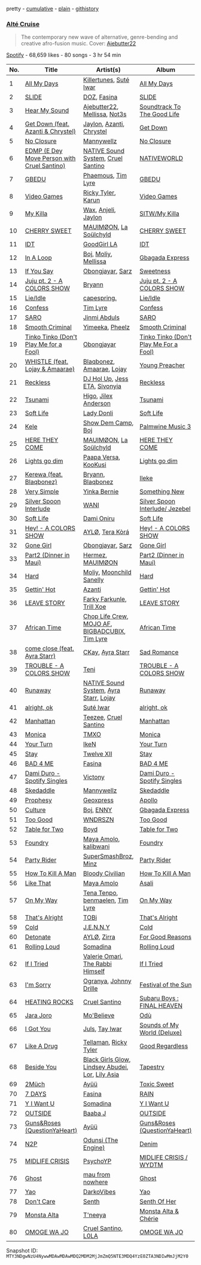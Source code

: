 pretty - [cumulative](/playlists/cumulative/37i9dQZF1DX5ja5oV6Kto0.md) - [plain](/playlists/plain/37i9dQZF1DX5ja5oV6Kto0) - [githistory](https://github.githistory.xyz/mackorone/spotify-playlist-archive/blob/main/playlists/plain/37i9dQZF1DX5ja5oV6Kto0)

### [Alté Cruise](https://open.spotify.com/playlist/37i9dQZF1DX5ja5oV6Kto0)

> The contemporary new wave of alternative, genre\-bending and creative afro\-fusion music\. Cover: <a href="https://open.spotify.com/artist/36gl2NBJNRaQakdS4fTKGW?si=5WeMSXULTGyTnsELZudR7g"> Ajebutter22</a>

[Spotify](https://open.spotify.com/user/spotify) - 68,659 likes - 80 songs - 3 hr 54 min

| No. | Title | Artist(s) | Album | Length |
|---|---|---|---|---|
| 1 | [All My Days](https://open.spotify.com/track/052blcya1EJNErdYq2HHbA) | [Killertunes](https://open.spotify.com/artist/1159Tto4wlVZpA3jeqXWZv), [Suté Iwar](https://open.spotify.com/artist/7MDpxR0Wzmqg7Ty7aJ77lu) | [All My Days](https://open.spotify.com/album/45px3I5ighDQfdY7seZnwP) | 3:06 |
| 2 | [SLIDE](https://open.spotify.com/track/2weIRaWE3Wvi5Z21yw6CnW) | [DOZ](https://open.spotify.com/artist/6Fkfi6lZmhzNzeT19O9hiV), [Fasina](https://open.spotify.com/artist/46A6IKsvzRN2Y6QHLkHvmw) | [SLIDE](https://open.spotify.com/album/49HHmNM7qGqk5svKQtm5aL) | 3:00 |
| 3 | [Hear My Sound](https://open.spotify.com/track/71XAmXQ1HlKfzkMR52b4Hh) | [Ajebutter22](https://open.spotify.com/artist/36gl2NBJNRaQakdS4fTKGW), [Mellissa](https://open.spotify.com/artist/30OlnKlh10yCfIuAWBmBkW), [Not3s](https://open.spotify.com/artist/40NRiKuuhj1pgGYppptlBO) | [Soundtrack To The Good Life](https://open.spotify.com/album/5JMesY6i8fM1d4Cg10NqYY) | 2:56 |
| 4 | [Get Down \(feat\. Azanti & Chrystel\)](https://open.spotify.com/track/6pvDq4tfrVMHpN1oYl6B6M) | [Jaylon](https://open.spotify.com/artist/0LPjWuF3g2DJwDODD5aGr4), [Azanti](https://open.spotify.com/artist/72JYdP98St11Hga6yN2PGl), [Chrystel](https://open.spotify.com/artist/256du56ykQ0aoQBdKFCDH0) | [Get Down](https://open.spotify.com/album/2LjsqVupASnDrP4ShBBotE) | 2:43 |
| 5 | [No Closure](https://open.spotify.com/track/4d8eyF77ZplwhOSj1rqink) | [Mannywellz](https://open.spotify.com/artist/3fP3g1UvspOUHoeT4QUoLL) | [No Closure](https://open.spotify.com/album/00zNoLWUcrXKUnstmShe6q) | 3:05 |
| 6 | [EDMP \(E Dey Move Person with Cruel Santino\)](https://open.spotify.com/track/2vf1v4p98qn3nS85BMPcgy) | [NATIVE Sound System](https://open.spotify.com/artist/5Vug6iR3M9khAmBF8TL5fy), [Cruel Santino](https://open.spotify.com/artist/15GgEOJiFyjQm4tZ4D7qih) | [NATIVEWORLD](https://open.spotify.com/album/66qZw3xUgH56lpOlDvXyPO) | 1:27 |
| 7 | [GBEDU](https://open.spotify.com/track/1DFvoNrsP9IAahTwwXDTmf) | [Phaemous](https://open.spotify.com/artist/24teR3vPUTk7Le0KjxpSwQ), [Tim Lyre](https://open.spotify.com/artist/4iYJ88IcQS4GFqLqWGE5yx) | [GBEDU](https://open.spotify.com/album/21XomI9UziLcJk8yLCInRY) | 3:05 |
| 8 | [Video Games](https://open.spotify.com/track/1ImmEy1b7WFuFvQmDNnpbr) | [Ricky Tyler](https://open.spotify.com/artist/6eDg95U7HWOonWTaVdhATA), [Karun](https://open.spotify.com/artist/5RDH4iOoVeMAh0ylr16Obe) | [Video Games](https://open.spotify.com/album/6UNRdmz5jH99djUUpdocEe) | 3:36 |
| 9 | [My Killa](https://open.spotify.com/track/5KOWD6wjr3SYferAnSVYt4) | [Wax](https://open.spotify.com/artist/0iMvVDnhJLnTrUVcsJHBbv), [Anjeli](https://open.spotify.com/artist/6at7m0HyAUud3CXlhwOuqC), [Jaylon](https://open.spotify.com/artist/0LPjWuF3g2DJwDODD5aGr4) | [SITW/My Killa](https://open.spotify.com/album/21QRyfpVgNvixeecZxqF7j) | 2:49 |
| 10 | [CHERRY SWEET](https://open.spotify.com/track/1B3h5EIwLDMtubHLu3edCM) | [MAUIMØON](https://open.spotify.com/artist/6YrLXeCHt4gjrGx6cLCd4b), [La Soülchyld](https://open.spotify.com/artist/22kR1CajfNQ3ZmPcjKATyV) | [CHERRY SWEET](https://open.spotify.com/album/1iu9wqIVEQ2cm20mO6DmvG) | 2:10 |
| 11 | [IDT](https://open.spotify.com/track/4zXMJEavXIWMG9LZHE50Tx) | [GoodGirl LA](https://open.spotify.com/artist/62HQP03xtoXexSY1Kp0cdS) | [IDT](https://open.spotify.com/album/3vIVvdalZDCFdjxAUzV5rY) | 3:18 |
| 12 | [In A Loop](https://open.spotify.com/track/4n1SykKn2Da29B4riTa41U) | [Boj](https://open.spotify.com/artist/4qYpTEJThZ8FC8KzyFrSWW), [Moliy](https://open.spotify.com/artist/2hVWBpjLW4Q7fboYz2pVYK), [Mellissa](https://open.spotify.com/artist/30OlnKlh10yCfIuAWBmBkW) | [Gbagada Express](https://open.spotify.com/album/0ZkoBYU0ykvOrHMz2uxfkn) | 3:13 |
| 13 | [If You Say](https://open.spotify.com/track/0Gti54i0mUfipe9LQDsbGC) | [Obongjayar](https://open.spotify.com/artist/6l7R1jntPahGxwJt7Tky8h), [Sarz](https://open.spotify.com/artist/408vMm7y1227ASq7GmWygZ) | [Sweetness](https://open.spotify.com/album/12Z2vvO5UYrBygJEumBCXf) | 3:38 |
| 14 | [Juju pt\. 2 \- A COLORS SHOW](https://open.spotify.com/track/1x9jw0pdfbtYXRrdgYCc8O) | [Bryann](https://open.spotify.com/artist/1S7tYUIXPaaRJSFhXSJn19) | [Juju pt\. 2 \- A COLORS SHOW](https://open.spotify.com/album/5ZKCrQepwUk3p4w0TqdeyI) | 3:16 |
| 15 | [Lie/Idle](https://open.spotify.com/track/3RkdAeulXA3SWvX4yXwMrg) | [capespring.](https://open.spotify.com/artist/2VF53usTu5Chbp1fmxjUeS) | [Lie/Idle](https://open.spotify.com/album/691wG47mH7bj6zFtNe9qjS) | 2:00 |
| 16 | [Confess](https://open.spotify.com/track/0YYvexuLnGWjD8iUwirzoW) | [Tim Lyre](https://open.spotify.com/artist/4iYJ88IcQS4GFqLqWGE5yx) | [Confess](https://open.spotify.com/album/55zccrU90VUl932ZTq1O9e) | 2:40 |
| 17 | [SARO](https://open.spotify.com/track/6PnGYVp7RwB5m3qMoD7ldp) | [Jinmi Abduls](https://open.spotify.com/artist/22t8cDfMqrZPXSgepZNY4W) | [SARO](https://open.spotify.com/album/1JdN8S4EfHgISO3mx9medU) | 3:02 |
| 18 | [Smooth Criminal](https://open.spotify.com/track/4hVnFwqGpRQJexdLoNwCFn) | [Yimeeka](https://open.spotify.com/artist/0yGRgPiwbWQcQsMf7H7DmK), [Pheelz](https://open.spotify.com/artist/5Jv1MsZBh0sqokFq7pU8Xg) | [Smooth Criminal](https://open.spotify.com/album/6xe7n9n6eqrZprj2d8QGNE) | 2:31 |
| 19 | [Tinko Tinko \(Don't Play Me for a Fool\)](https://open.spotify.com/track/6f8pOnEswFwiU4FTcZicV6) | [Obongjayar](https://open.spotify.com/artist/6l7R1jntPahGxwJt7Tky8h) | [Tinko Tinko \(Don't Play Me For a Fool\)](https://open.spotify.com/album/2Dav0MhZTRuj13ZPSBYmtX) | 3:07 |
| 20 | [WHISTLE \(feat\. Lojay & Amaarae\)](https://open.spotify.com/track/7KTyBUl3f402RdK4Af7RDB) | [Blaqbonez](https://open.spotify.com/artist/12kjvw4e3gLp6qVHO65n7W), [Amaarae](https://open.spotify.com/artist/21UPYSRWFKwtqvSAnFnSvS), [Lojay](https://open.spotify.com/artist/3ONGmday8YN8AkbsRk01iL) | [Young Preacher](https://open.spotify.com/album/5J4BbjFnBq9C31xsph3ld2) | 3:06 |
| 21 | [Reckless](https://open.spotify.com/track/09n3QyfWRKV74GMinA9rj6) | [DJ Hol Up](https://open.spotify.com/artist/2zjDlvAtLyBbbcrvGSxTWy), [Jess ETA](https://open.spotify.com/artist/0pl5KisZPcKHhrruuvFg3y), [Sivonyia](https://open.spotify.com/artist/3QI04CrPyjLUiY9Kdsx1vD) | [Reckless](https://open.spotify.com/album/1WRgI6jDYYaQkw0gdKQUef) | 2:10 |
| 22 | [Tsunami](https://open.spotify.com/track/1ziBSqVJvbSRdMT3yO6hJM) | [Higo](https://open.spotify.com/artist/7M7t0X1mjNwSOAf3HiPEQ0), [Jilex Anderson](https://open.spotify.com/artist/4MTpyw7KivYmtoaF1Rv6VR) | [Tsunami](https://open.spotify.com/album/5MiTRyTjTm0AYW0DFqSKP5) | 2:30 |
| 23 | [Soft Life](https://open.spotify.com/track/6hmNM4b5zHtuJAx6u6DCwe) | [Lady Donli](https://open.spotify.com/artist/5joHzVrVQzu41KFBlZQDvG) | [Soft Life](https://open.spotify.com/album/6nCucOPAL5ANvo0fGAJ6KG) | 2:34 |
| 24 | [Kele](https://open.spotify.com/track/0BgmidEk74t9YNwGGt77Jl) | [Show Dem Camp](https://open.spotify.com/artist/0XqLMMiljB30SqHKV9PYsD), [Boj](https://open.spotify.com/artist/4qYpTEJThZ8FC8KzyFrSWW) | [Palmwine Music 3](https://open.spotify.com/album/2BeECcZnwLsaYOndRSO9fF) | 3:25 |
| 25 | [HERE THEY COME](https://open.spotify.com/track/5H5eCRqsbOq8BlXgqjXJbu) | [MAUIMØON](https://open.spotify.com/artist/6YrLXeCHt4gjrGx6cLCd4b), [La Soülchyld](https://open.spotify.com/artist/22kR1CajfNQ3ZmPcjKATyV) | [HERE THEY COME](https://open.spotify.com/album/6F7eC5DNJNyX0wsy3Ll7IR) | 2:19 |
| 26 | [Lights go dim](https://open.spotify.com/track/5CT7AVKD7ZucJYt8sGLbgu) | [Paapa Versa](https://open.spotify.com/artist/6XaCmBX8v8w1okWhKzzQ41), [KooKusi](https://open.spotify.com/artist/1qRBRlrxzn5JgCwLGKWz8p) | [Lights go dim](https://open.spotify.com/album/3JaAWfoVqtMrC8AvYVSzNH) | 3:39 |
| 27 | [Kerewa \(feat\. Blaqbonez\)](https://open.spotify.com/track/5mU4uP85HnxrmkJLOqVOKs) | [Bryann](https://open.spotify.com/artist/1S7tYUIXPaaRJSFhXSJn19), [Blaqbonez](https://open.spotify.com/artist/12kjvw4e3gLp6qVHO65n7W) | [Ileke](https://open.spotify.com/album/6Y7rAcwFeE8TimEz6vYt0V) | 3:48 |
| 28 | [Very Simple](https://open.spotify.com/track/2qIHmkIr2PfPM1RXs7OtZR) | [Yinka Bernie](https://open.spotify.com/artist/5TuVpSIsvh6lKoKLBsAxFL) | [Something New](https://open.spotify.com/album/5RvKtXooRfP5QEbil7kQ95) | 2:33 |
| 29 | [Silver Spoon Interlude](https://open.spotify.com/track/1lB32vlcLZhXtqZbaIgdz0) | [WANI](https://open.spotify.com/artist/52sXq7h0dM2d4zh1lpFRxt) | [Silver Spoon Interlude/ Jezebel](https://open.spotify.com/album/7dKn566TDdomhx9ztHIszj) | 2:18 |
| 30 | [Soft Life](https://open.spotify.com/track/1D4hpAqcDvnWI7AizCRpcL) | [Dami Oniru](https://open.spotify.com/artist/0WwZMQoxKjgOOicFhd08yx) | [Soft Life](https://open.spotify.com/album/4SMEuZNsSLvJoebKfQYycJ) | 2:48 |
| 31 | [Hey! \- A COLORS SHOW](https://open.spotify.com/track/7LDMiQocR2DFVu12nG2TKP) | [AYLØ](https://open.spotify.com/artist/3KIiecqeFZHnbLK2MeagZd), [Tera Kòrá](https://open.spotify.com/artist/29oWM4DINZdTGRS0xKihHR) | [Hey! \- A COLORS SHOW](https://open.spotify.com/album/6ChwUKdWh13psgCZEY3NCN) | 2:37 |
| 32 | [Gone Girl](https://open.spotify.com/track/4SVjVLpHngzqTzGfQe0hGz) | [Obongjayar](https://open.spotify.com/artist/6l7R1jntPahGxwJt7Tky8h), [Sarz](https://open.spotify.com/artist/408vMm7y1227ASq7GmWygZ) | [Gone Girl](https://open.spotify.com/album/7askKzi7oR1VpOswKLtMAN) | 4:13 |
| 33 | [Part2 \(Dinner in Maui\)](https://open.spotify.com/track/6DuJn4hkMAzb4Iiamim1Te) | [Hermez](https://open.spotify.com/artist/168iTeZjIZlN7Sc8ieZJl6), [MAUIMØON](https://open.spotify.com/artist/6YrLXeCHt4gjrGx6cLCd4b) | [Part2 \(Dinner in Maui\)](https://open.spotify.com/album/2RjYPIml5GBer8oZvUV1OO) | 3:13 |
| 34 | [Hard](https://open.spotify.com/track/7aQvOqPkqGbug8TnMz3jxo) | [Moliy](https://open.spotify.com/artist/2hVWBpjLW4Q7fboYz2pVYK), [Moonchild Sanelly](https://open.spotify.com/artist/6aDX1jzNVAI9enlQzW0Pgw) | [Hard](https://open.spotify.com/album/7JmZvsK13hg7x6WBwJG6WE) | 3:15 |
| 35 | [Gettin' Hot](https://open.spotify.com/track/0IEaZK2lHVRaTBiyqQaaUQ) | [Azanti](https://open.spotify.com/artist/72JYdP98St11Hga6yN2PGl) | [Gettin' Hot](https://open.spotify.com/album/0otN5Uk42fJzAtyMmPrLc0) | 3:44 |
| 36 | [LEAVE STORY](https://open.spotify.com/track/1dnWTQ4xBq7G3o73sxSLCd) | [Farky Farkunle](https://open.spotify.com/artist/75cgADDzuvcv2TBGqs9j2L), [Trill Xoe](https://open.spotify.com/artist/2sXZ11mv2mNOwcX9eInFXw) | [LEAVE STORY](https://open.spotify.com/album/6ymlOVf9UNYvqtD5wT4oie) | 2:09 |
| 37 | [African Time](https://open.spotify.com/track/2kaxM3zSREw6OTI8CfvPvw) | [Chop Life Crew](https://open.spotify.com/artist/3nqzRwaPGt1NTRCddyBgbx), [MOJO AF](https://open.spotify.com/artist/2yqao6RwwtBnyKy9XA2p3J), [BIGBADCUBIX](https://open.spotify.com/artist/1GELLxVWAS9XreDsfkUd2y), [Tim Lyre](https://open.spotify.com/artist/4iYJ88IcQS4GFqLqWGE5yx) | [African Time](https://open.spotify.com/album/1vIUwx8LXg1Jl42opYf88Z) | 2:47 |
| 38 | [come close \(feat\. Ayra Starr\)](https://open.spotify.com/track/2u5dBIBam2FTwYsgsptJyj) | [CKay](https://open.spotify.com/artist/048LktY5zMnakWq7PTtFrz), [Ayra Starr](https://open.spotify.com/artist/3ZpEKRjHaHANcpk10u6Ntq) | [Sad Romance](https://open.spotify.com/album/0Tm2AxwlhkZ234TRIe7IoY) | 3:24 |
| 39 | [TROUBLE \- A COLORS SHOW](https://open.spotify.com/track/7bhyLtr2FFiL9Psq42UNiw) | [Teni](https://open.spotify.com/artist/3ukrG1BmfEiuo0KDj8YTTS) | [TROUBLE \- A COLORS SHOW](https://open.spotify.com/album/4FdZWXrvbPEXhWuyCZaF5Q) | 2:28 |
| 40 | [Runaway](https://open.spotify.com/track/4vHVukKtQOkJNX5TwjRaBm) | [NATIVE Sound System](https://open.spotify.com/artist/5Vug6iR3M9khAmBF8TL5fy), [Ayra Starr](https://open.spotify.com/artist/3ZpEKRjHaHANcpk10u6Ntq), [Lojay](https://open.spotify.com/artist/3ONGmday8YN8AkbsRk01iL) | [Runaway](https://open.spotify.com/album/2r1ln8Z5prTPO5qGQkBA4T) | 3:40 |
| 41 | [alright, ok](https://open.spotify.com/track/4Bp14ZatP44ZXsCjZ0iTjL) | [Suté Iwar](https://open.spotify.com/artist/7MDpxR0Wzmqg7Ty7aJ77lu) | [alright, ok](https://open.spotify.com/album/26biEQILFteBPAUgAeYxP7) | 2:53 |
| 42 | [Manhattan](https://open.spotify.com/track/19SKgtnmtd6VY8vilw2wIy) | [Teezee](https://open.spotify.com/artist/6qgNjbWXJ9mbqKwznBLj5B), [Cruel Santino](https://open.spotify.com/artist/15GgEOJiFyjQm4tZ4D7qih) | [Manhattan](https://open.spotify.com/album/1ofHkWWW4k9wj8PUCPnD3K) | 2:41 |
| 43 | [Monica](https://open.spotify.com/track/1vVpnZRghHBbAWSKxDaBNZ) | [TMXO](https://open.spotify.com/artist/4SwLuQAfzvjEuIx6SVwWZP) | [Monica](https://open.spotify.com/album/1O3EkG2OtqBnxElNZVmazo) | 2:08 |
| 44 | [Your Turn](https://open.spotify.com/track/17RkBa8mTYvRgI52res7Eu) | [IkeN](https://open.spotify.com/artist/7CaVQkC4udPIDQmSUrr4t0) | [Your Turn](https://open.spotify.com/album/1D7WjiRRPQqKDvDLY0Jh0e) | 3:54 |
| 45 | [Stay](https://open.spotify.com/track/1nvmbch5gbBGCcgyv1T7Yx) | [Twelve XII](https://open.spotify.com/artist/5Xy5YahwMWeQneQEjYnzHi) | [Stay](https://open.spotify.com/album/37U6koHcGoQIQT64ykPt1u) | 3:22 |
| 46 | [BAD 4 ME](https://open.spotify.com/track/5AtlUqgx9gKkxnK7ogynPn) | [Fasina](https://open.spotify.com/artist/46A6IKsvzRN2Y6QHLkHvmw) | [BAD 4 ME](https://open.spotify.com/album/4FDkDPETtPpH0ede2qV1hN) | 2:20 |
| 47 | [Dami Duro \- Spotify Singles](https://open.spotify.com/track/3OsXnXDO9gIb0L8t4nHhGy) | [Victony](https://open.spotify.com/artist/1E5hfn5BduN2nnoZCJmUVG) | [Dami Duro \- Spotify Singles](https://open.spotify.com/album/4cr6Z3CYq1o0r9hsKKNNtE) | 3:20 |
| 48 | [Skedaddle](https://open.spotify.com/track/58cAdQzxl5avwnhYpJg8C7) | [Mannywellz](https://open.spotify.com/artist/3fP3g1UvspOUHoeT4QUoLL) | [Skedaddle](https://open.spotify.com/album/4sFlx19QsShdNFbRS1PwrO) | 2:30 |
| 49 | [Prophesy](https://open.spotify.com/track/1OdzPLdObHnYvixgViXwtS) | [Geoxpress](https://open.spotify.com/artist/2te0zfHOaOT11OYBSwBzVV) | [Apollo](https://open.spotify.com/album/0reda2xhxKY247dKfTn9Wy) | 2:30 |
| 50 | [Culture](https://open.spotify.com/track/5jfkErsgpDgdMQzO563tNL) | [Boj](https://open.spotify.com/artist/4qYpTEJThZ8FC8KzyFrSWW), [ENNY](https://open.spotify.com/artist/3qEnCAnX23lvoxZYtBiPgL) | [Gbagada Express](https://open.spotify.com/album/0ZkoBYU0ykvOrHMz2uxfkn) | 3:28 |
| 51 | [Too Good](https://open.spotify.com/track/2ljnYyH3utOWhdZkkty1dQ) | [WNDRSZN](https://open.spotify.com/artist/7FaCY1DObpp7QO3S9f0RyQ) | [Too Good](https://open.spotify.com/album/3tyZSkDg5L8sti6qwxrAs3) | 3:50 |
| 52 | [Table for Two](https://open.spotify.com/track/2ztim2Wblnr9vsbATzyMg2) | [Boyd](https://open.spotify.com/artist/0cNLx90Z8YDY4hPxLrHESJ) | [Table for Two](https://open.spotify.com/album/3aoMBKJZG8CDYecBihJsBp) | 3:27 |
| 53 | [Foundry](https://open.spotify.com/track/78zh684ScfBN6hLG7J5qj5) | [Maya Amolo](https://open.spotify.com/artist/6e6TdjEmxMCM5CFNrEfX3H), [kalibwani](https://open.spotify.com/artist/6x5ayc2nUnF0bySx8ipDUk) | [Foundry](https://open.spotify.com/album/6oCN5GB1aumgfg8Y03feYe) | 3:55 |
| 54 | [Party Rider](https://open.spotify.com/track/3IxdNMA8CAdhUqzsKLVa0c) | [SuperSmashBroz](https://open.spotify.com/artist/4o05vkR7aQMnPRbAqVk13x), [Minz](https://open.spotify.com/artist/2XNwtpu314ZSFziTt0ZqZT) | [Party Rider](https://open.spotify.com/album/7N2GQlAimFSXCuKq5lhCE6) | 2:44 |
| 55 | [How To Kill A Man](https://open.spotify.com/track/4SIOfdukGpJsd6hShkXyHb) | [Bloody Civilian](https://open.spotify.com/artist/59gzAeE63TMTxOdjU3Ew0K) | [How To Kill A Man](https://open.spotify.com/album/4tD2HpiRHHdgTJ3aPfebDo) | 2:54 |
| 56 | [Like That](https://open.spotify.com/track/13m6zDeYjp1lwMlyo0xsUR) | [Maya Amolo](https://open.spotify.com/artist/6e6TdjEmxMCM5CFNrEfX3H) | [Asali](https://open.spotify.com/album/0fe0T3nNaWpMcdOr4ss9bw) | 2:56 |
| 57 | [On My Way](https://open.spotify.com/track/2mTU6HVWHYPIDefNUcj9fN) | [Tena Tenpo](https://open.spotify.com/artist/6t5xnCosOLmlmQG9ZqnUJN), [benmaelen](https://open.spotify.com/artist/7rQenKdDeM6d5o7GOBwWnq), [Tim Lyre](https://open.spotify.com/artist/4iYJ88IcQS4GFqLqWGE5yx) | [On My Way](https://open.spotify.com/album/0u1jNMcDzXqgFU8aYpmCeh) | 3:26 |
| 58 | [That's Alright](https://open.spotify.com/track/2mJ1Ll9RgQt6k51gg4Ed0k) | [TOBi](https://open.spotify.com/artist/0P54cVemq1DCHUfUMlWAoN) | [That's Alright](https://open.spotify.com/album/3qCmnvvPTCS7YjQ8c21BhJ) | 3:52 |
| 59 | [Cold](https://open.spotify.com/track/10Acd9i7TFQNQzEJKKiv8r) | [J.E.N.N.Y](https://open.spotify.com/artist/4CXFDVOCfxAsJJwvxUR4Vc) | [Cold](https://open.spotify.com/album/6HxACxCvHBmeK1kYKsyVXw) | 3:00 |
| 60 | [Detonate](https://open.spotify.com/track/6ufuzc7b2zgkpK22dPcmti) | [AYLØ](https://open.spotify.com/artist/3KIiecqeFZHnbLK2MeagZd), [Zirra](https://open.spotify.com/artist/3ygMZBYwEeR5Vd5Qze8IYl) | [For Good Reasons](https://open.spotify.com/album/7zDDdXCpkiw7NjP8yh5TNt) | 2:06 |
| 61 | [Rolling Loud](https://open.spotify.com/track/6ySKC2g5tI9PE26OrUs3XN) | [Somadina](https://open.spotify.com/artist/4C9EX8d2FnWMV2yQZqeG8U) | [Rolling Loud](https://open.spotify.com/album/4CLuWbSzme2RhzTCZuPL8t) | 2:32 |
| 62 | [If I Tried](https://open.spotify.com/track/2B3PNPir3BzpEigu0YMbFt) | [Valerie Omari](https://open.spotify.com/artist/3N98mfZLBy9b9LjkhByak6), [The Rabbi Himself](https://open.spotify.com/artist/7o1o0zPFCBM0otuAEdjW1W) | [If I Tried](https://open.spotify.com/album/2K7sXFXwxw2SpgDUCFPdC0) | 3:20 |
| 63 | [I'm Sorry](https://open.spotify.com/track/3wFPcby1G24MrJdfY18rqi) | [Ogranya](https://open.spotify.com/artist/2Y4GWlZVnj2QoLJb5r85of), [Johnny Drille](https://open.spotify.com/artist/4f8vvLN5Rt3WszqOqVR9e9) | [Festival of the Sun](https://open.spotify.com/album/4KBAvXtsBubhWTTdKy9lfD) | 3:17 |
| 64 | [HEATING ROCKS](https://open.spotify.com/track/3mL1frnTR0o83A3viBbIX8) | [Cruel Santino](https://open.spotify.com/artist/15GgEOJiFyjQm4tZ4D7qih) | [Subaru Boys : FINAL HEAVEN](https://open.spotify.com/album/0t69hftoCPq776cXlSpqFl) | 2:51 |
| 65 | [Jara Joro](https://open.spotify.com/track/1HZd6S5XRpOqUTqQI4yH0Y) | [Mo'Believe](https://open.spotify.com/artist/2JZT6fRSlCQFOnSvkwJ8PW) | [Odù](https://open.spotify.com/album/6qzkMjuDOVxqdYv9bYqPIS) | 2:50 |
| 66 | [I Got You](https://open.spotify.com/track/7vF63z20Gyd0oZU8jYqGgX) | [Juls](https://open.spotify.com/artist/7BIkk865pwBrSZetA8Izic), [Tay Iwar](https://open.spotify.com/artist/0iqznAW9pzZ7KOjx8aCMWo) | [Sounds of My World \(Deluxe\)](https://open.spotify.com/album/3enpMKYHm54sPooLM6heYY) | 2:32 |
| 67 | [Like A Drug](https://open.spotify.com/track/4P3SdMBru2cLGydexxaINn) | [Tellaman](https://open.spotify.com/artist/6DqJA9OuRcwPNk76q0cOEW), [Ricky Tyler](https://open.spotify.com/artist/6eDg95U7HWOonWTaVdhATA) | [Good Regardless](https://open.spotify.com/album/1oC0d7wt2woFHFQiD0d9bu) | 4:00 |
| 68 | [Beside You](https://open.spotify.com/track/2yyi0FijxXpUqNoO7Q6m8j) | [Black Girls Glow](https://open.spotify.com/artist/2rzelYNts2hxyccqXrIESK), [Lindsey Abudei](https://open.spotify.com/artist/4Q6rN4TEmcx96jFxAoQoLg), [Lor](https://open.spotify.com/artist/0qB2kln0DEhQW99YeSgVPK), [Lily Asia](https://open.spotify.com/artist/5UzCUtrwz4xfsQYoA9toYu) | [Tapestry](https://open.spotify.com/album/3bP6xutBMEXvmVbecXNF6u) | 3:47 |
| 69 | [2Müch](https://open.spotify.com/track/1Q6Cun2v9HkhA6wp4GHdZe) | [Ayüü](https://open.spotify.com/artist/3FsvslOG6CKAJF9TZ5N9f7) | [Toxic Sweet](https://open.spotify.com/album/6XZEdNXjaagyQVpbi5aioZ) | 1:05 |
| 70 | [7 DAYS](https://open.spotify.com/track/6ZVhEsRHDUpA8AzNmTBeJu) | [Fasina](https://open.spotify.com/artist/46A6IKsvzRN2Y6QHLkHvmw) | [RAIN](https://open.spotify.com/album/1fzWfjXUPWwhW4eEnX4tLW) | 2:11 |
| 71 | [Y I Want U](https://open.spotify.com/track/5opjJ7bTPyiRDh8DHnnUFc) | [Somadina](https://open.spotify.com/artist/4C9EX8d2FnWMV2yQZqeG8U) | [Y I Want U](https://open.spotify.com/album/4K5uRhVnYbqPSDOLC3jimD) | 1:46 |
| 72 | [OUTSIDE](https://open.spotify.com/track/3fI2SGd3AFrftekvzcCNsj) | [Baaba J](https://open.spotify.com/artist/151OS9nfrfYQ8UlnakRMek) | [OUTSIDE](https://open.spotify.com/album/2cx1ovrveOy0Av1WTMfek1) | 2:26 |
| 73 | [Guns&Roses \(QuestionYaHeart\)](https://open.spotify.com/track/0dbUId7P0gcHUvgroQm6Qj) | [Ayüü](https://open.spotify.com/artist/3FsvslOG6CKAJF9TZ5N9f7) | [Guns&Roses \(QuestionYaHeart\)](https://open.spotify.com/album/1Peac33r475KxGeggGxKvP) | 2:30 |
| 74 | [N2P](https://open.spotify.com/track/74vkHzSB21qPkxzkkMN9Ls) | [Odunsi \(The Engine\)](https://open.spotify.com/artist/3QAWvRmq1TMLuNtDKVyRaW) | [Denim](https://open.spotify.com/album/38r3tXAVmVr8MpbFWUWEnG) | 2:30 |
| 75 | [MIDLIFE CRISIS](https://open.spotify.com/track/1pVnCzZpNVODfXz3t4H9ub) | [PsychoYP](https://open.spotify.com/artist/4Hyl7QROvzELSzMO7OXdjr) | [MIDLIFE CRISIS / WYDTM](https://open.spotify.com/album/4zt5mhHF6V5xnA6kmHiTf0) | 2:11 |
| 76 | [Ghost](https://open.spotify.com/track/1657TMy2s7p8ttQ6At4205) | [mau from nowhere](https://open.spotify.com/artist/7MZ8Hh17R6vfPDn9UCkvuf) | [Ghost](https://open.spotify.com/album/5M0tWFBo6ItzgyrCmf0Av6) | 3:28 |
| 77 | [Yao](https://open.spotify.com/track/2BesSwK9iYOTFMQytlf79Q) | [DarkoVibes](https://open.spotify.com/artist/5a3kizlLAxR0P6qZEti8T8) | [Yao](https://open.spotify.com/album/1iIMteZmsQjzajs83RFmgQ) | 3:29 |
| 78 | [Don't Care](https://open.spotify.com/track/6ZVQ4U55BqXLvLhOUOpkdb) | [Senth](https://open.spotify.com/artist/0ZMEdbOY3ADh3qbia7kH2b) | [Senth Of Her](https://open.spotify.com/album/0YZHDg8vEVvf1O2yPIizzu) | 3:22 |
| 79 | [Monsta Alta](https://open.spotify.com/track/4CzjRsUOISdhNlpB09rIz6) | [T'neeya](https://open.spotify.com/artist/39r1XfRA5kvyYjPYKzqBGL) | [Monsta Alta & Chérie](https://open.spotify.com/album/5RhWRWtO6UuunZaznnyDce) | 2:50 |
| 80 | [OMOGE WA JO](https://open.spotify.com/track/3ra7ztUfRIwxw0sO8PhmMC) | [Cruel Santino](https://open.spotify.com/artist/15GgEOJiFyjQm4tZ4D7qih), [L0LA](https://open.spotify.com/artist/5LkJ2e1N1SuXrUIWkw1r0o) | [OMOGE WA JO](https://open.spotify.com/album/0gZF6kUZ77XxQA23NkNp5K) | 2:25 |

Snapshot ID: `MTY3NDgwNzU4NywwMDAwMDAwMDQ2MDM2MjJmZmQ5NTE3MDQ4YzE0ZTA3NDIwMmJjM2Y0`
